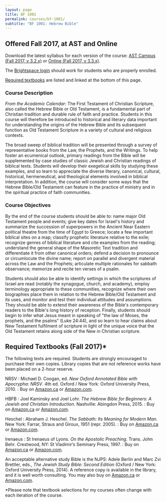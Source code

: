 ```yaml
---
layout: page
title: BF 1001
permalink: courses/bf-1001/
subtitle: "BF 1001: Hebrew Bible"
---
```


## Offered Fall 2017, at AST and Online

Download the latest syllabus for each version of the course: [AST Campus (Fall 2017, v 3.2.x)](https://github.com/danieldriver/Syllabi/raw/master/BF/BF%201001-Driver%202017.pdf)
or [Online (Fall 2017, v 3.3.x)](https://github.com/danieldriver/Syllabi/raw/master/BF/BF%201001(Int)-Driver%202017.pdf).

The [Brightspace login](https://smu.brightspace.com/d2l/login) should work for students who are properly enrolled.

[Required textbooks](#required-textbooks) are listed and linked at the bottom of this page.


### Course Description

*From the Academic Calendar*: The First Testament of Christian
Scripture, also called the Hebrew Bible or Old Testament, is a
fundamental part of Christian tradition and durable rule of faith and
practice. Students in this course will therefore be introduced to
historical and literary data important for understanding the origins of
the Hebrew Bible and its subsequent function as Old Testament Scripture
in a variety of cultural and religious contexts.

The broad sweep of biblical tradition will be presented through a survey
of representative books from the Law, the Prophets, and the Writings. To
help foster an ecumenical outlook, primary readings from the Bible will
be supplemented by case studies of classic Jewish and Christian readings
of biblical texts. Students will develop their exegetical skills by
studying these examples, and so learn to appreciate the diverse
literary, canonical, cultural, historical, hermeneutical, and
theological elements involved in biblical interpretation. In addition,
the course will consider some ways that the Hebrew Bible/Old Testament
can feature in the practice of ministry and in the spiritual practice of
faith communities.


### Course Objectives

By the end of the course students should be able to:
	name major Old Testament people and events;
	give key dates for Israel's history and summarize the succession of superpowers in the Ancient Near Eastern political theatre from the time of Egypt to Greece;
	locate a few important biblical sites on a map;
	classify prophetic literature relative to the exile;
	recognize genres of biblical literature and cite examples from the reading;
	understand the general shape of the Masoretic Text tradition and differentiate it from other canonical orders;
	defend a decision to pronounce or circumlocute the divine name;
	report on parallel and divergent material across the Law and the Prophets;
	articulate multiple rationales for sabbath observance;
	memorize and recite ten verses of a psalm.

Students should also be able to identify settings in which the
scriptures of Israel are read (notably the synagogue, church, and
academy), employ terminology appropriate to these communities, recognize
where their own biographies place them in relation to the Hebrew
Bible/Old Testament and its uses, and monitor and test their individual
attitudes and assumptions. They should be able to extend their awareness
of the Bible's contemporary readers to the Bible's long history of
reception. Finally, students should begin to infer what Jesus meant in
speaking of "the law of Moses, the prophets, and the psalms" (Luke
24:44), and so learn to hear claims about New Testament fulfilment of
scripture in light of the unique voice that the Old Testament retains
along side of the New in Christian scripture.


## Required Textbooks (Fall 2017)*

The following texts are required. Students are strongly encouraged to
purchase their own copies. Library copies that are not reference works
have been placed on a 2-hour reserve.

NRSV
: Michael D. Coogan, ed. *New Oxford Annotated Bible with Apocrypha: NRSV*. 4th ed. Oxford / New York: Oxford University Press, 2010.
: Buy on [Amazon.ca](http://amzn.to/2vpWB6f) or [Amazon.com](http://amzn.to/2wgasLe).

HBFB
: Joel Kaminsky and Joel Lohr. *The Hebrew Bible for Beginners: A Jewish and Christian Introduction*. Nashville: Abingdon Press, 2015.
: Buy on [Amazon.ca](http://amzn.to/2wfGzKY) or [Amazon.com](http://amzn.to/2wmqwJJ).

Heschel
: Abraham J. Heschel. *The Sabbath: Its Meaning for Modern Man*. New York: Farrar, Straus and Giroux, 1951 (repr. 2005).
: Buy on [Amazon.ca](http://amzn.to/2gnuuhs) or [Amazon.com](http://amzn.to/2vHxPJS).

Irenaeus
: St Irenaeus of Lyons. *On the Apostolic Preaching*. Trans. John Behr. Crestwood, NY: St Vladimir’s Seminary Press, 1997.
: Buy on [Amazon.ca](http://amzn.to/2vHSUUK) or [Amazon.com](http://amzn.to/2wfKcjY).

An acceptable alternative study Bible is the NJPS: Adele Berlin and Marc
Zvi Brettler, eds., *The Jewish Study Bible: Second Edition* (Oxford /
New York: Oxford University Press, 2014). A reference copy is available
in the library, and it is well worth consulting. You may also buy on
[Amazon.ca](http://amzn.to/2xwbr8v) or [Amazon.com](http://amzn.to/2wmrRQV).

*Please note that textbook selections for my courses often change with each iteration of the course.